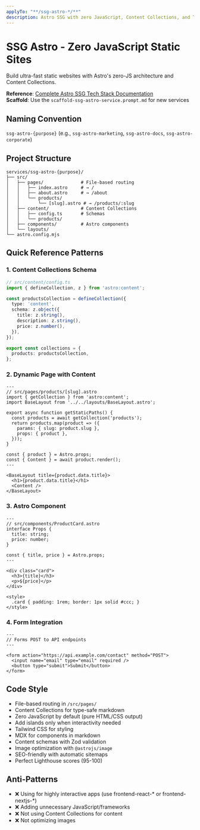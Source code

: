 ```yaml
---
applyTo: "**/ssg-astro-*/**"
description: Astro SSG with zero JavaScript, Content Collections, and Tailwind
---
```


# SSG Astro - Zero JavaScript Static Sites

Build ultra-fast static websites with Astro's zero-JS architecture and Content Collections.

**Reference**: [Complete Astro SSG Tech Stack Documentation](../../../docs/tech-stacks/ssg/astro.md)  
**Scaffold**: Use the `scaffold-ssg-astro-service.prompt.md` for new services

## Naming Convention

`ssg-astro-{purpose}` (e.g., `ssg-astro-marketing`, `ssg-astro-docs`, `ssg-astro-corporate`)

## Project Structure

```
services/ssg-astro-{purpose}/
├── src/
│   ├── pages/              # File-based routing
│   │   ├── index.astro     # → /
│   │   ├── about.astro     # → /about
│   │   └── products/
│   │       └── [slug].astro # → /products/:slug
│   ├── content/            # Content Collections
│   │   ├── config.ts       # Schemas
│   │   └── products/
│   ├── components/         # Astro components
│   └── layouts/
└── astro.config.mjs
```

## Quick Reference Patterns

### 1. Content Collections Schema

```typescript
// src/content/config.ts
import { defineCollection, z } from 'astro:content';

const productsCollection = defineCollection({
  type: 'content',
  schema: z.object({
    title: z.string(),
    description: z.string(),
    price: z.number(),
  }),
});

export const collections = {
  products: productsCollection,
};
```

### 2. Dynamic Page with Content

```astro
---
// src/pages/products/[slug].astro
import { getCollection } from 'astro:content';
import BaseLayout from '../../layouts/BaseLayout.astro';

export async function getStaticPaths() {
  const products = await getCollection('products');
  return products.map(product => ({
    params: { slug: product.slug },
    props: { product },
  }));
}

const { product } = Astro.props;
const { Content } = await product.render();
---

<BaseLayout title={product.data.title}>
  <h1>{product.data.title}</h1>
  <Content />
</BaseLayout>
```

### 3. Astro Component

```astro
---
// src/components/ProductCard.astro
interface Props {
  title: string;
  price: number;
}

const { title, price } = Astro.props;
---

<div class="card">
  <h3>{title}</h3>
  <p>${price}</p>
</div>

<style>
  .card { padding: 1rem; border: 1px solid #ccc; }
</style>
```

### 4. Form Integration

```astro
---
// Forms POST to API endpoints
---

<form action="https://api.example.com/contact" method="POST">
  <input name="email" type="email" required />
  <button type="submit">Submit</button>
</form>
```

## Code Style

- File-based routing in `/src/pages/`
- Content Collections for type-safe markdown
- Zero JavaScript by default (pure HTML/CSS output)
- Add islands only when interactivity needed
- Tailwind CSS for styling
- MDX for components in markdown
- Content schemas with Zod validation
- Image optimization with `@astrojs/image`
- SEO-friendly with automatic sitemaps
- Perfect Lighthouse scores (95-100)

## Anti-Patterns

- ❌ Using for highly interactive apps (use frontend-react-* or frontend-nextjs-*)
- ❌ Adding unnecessary JavaScript/frameworks
- ❌ Not using Content Collections for content
- ❌ Not optimizing images
